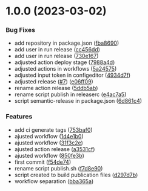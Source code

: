 # 1.0.0 (2023-03-02)


### Bug Fixes

* add repository in package.json ([fba8690](https://github.com/aziontech/grafana-plugin/commit/fba8690ba6983e0581b9852f640eaa2e046c4e99))
* add user in run release ([cc456dd](https://github.com/aziontech/grafana-plugin/commit/cc456dde6191bb20076595c79ea86e2bd4f914bd))
* add user in run release ([730e167](https://github.com/aziontech/grafana-plugin/commit/730e1673be01a17d70695382b6a9361d6497da29))
* adjusted action deploy stage ([7988a4d](https://github.com/aziontech/grafana-plugin/commit/7988a4df4728a3034f6c94592fb43dc05a1ec144))
* adjusted actions in workflows ([5a24575](https://github.com/aziontech/grafana-plugin/commit/5a245755f97b38dc5e2f6b709df3b6d560ec84b8))
* adjusted input token in configeditor ([4934d7f](https://github.com/aziontech/grafana-plugin/commit/4934d7f025f8d91bff54e599e1f1f4e8a5a1c409))
* adjusted release ([#7](https://github.com/aziontech/grafana-plugin/issues/7)) ([e06ff09](https://github.com/aziontech/grafana-plugin/commit/e06ff09c3d7228b5518c148e2b1dae011d7fac73))
* rename action release ([5ddb5ab](https://github.com/aziontech/grafana-plugin/commit/5ddb5abb2bbf5e037fc05e6f7a83f81406bfb117))
* rename script publish in releaserc ([e4ac7a5](https://github.com/aziontech/grafana-plugin/commit/e4ac7a5767ffa2fec5ef072d58a77c17be9d7132))
* script semantic-release in package.json ([6d861c4](https://github.com/aziontech/grafana-plugin/commit/6d861c472b6b4084bcecb1651a80255d24ce57a8))


### Features

* add ci generate tags ([753baf0](https://github.com/aziontech/grafana-plugin/commit/753baf008dbd9afa9ebfc2eae24257f68821260e))
* ajusted  workflow ([1d4e1b0](https://github.com/aziontech/grafana-plugin/commit/1d4e1b0078a341c6afc520c3e87c228ecbc78737))
* ajusted  workflow ([31f3c2e](https://github.com/aziontech/grafana-plugin/commit/31f3c2e89b9faba232036f837acdd76ce283f885))
* ajusted action release ([a3531cf](https://github.com/aziontech/grafana-plugin/commit/a3531cf809e91304d442b5dc2d8037449401689a))
* ajusted workflow ([850fe3b](https://github.com/aziontech/grafana-plugin/commit/850fe3bfe6466408fcfa929755eddae204c36fe6))
* first commit ([f54de74](https://github.com/aziontech/grafana-plugin/commit/f54de74ba8a19667d713a45ed59e666718a875dd))
* rename script publish.sh ([f7d8e90](https://github.com/aziontech/grafana-plugin/commit/f7d8e905a4f782f436b290210dd3f8620030f01b))
* script created to build publication files ([d297d7b](https://github.com/aziontech/grafana-plugin/commit/d297d7b93dfac5b9b32d14596024816d3a5eb385))
* workflow separation ([bba365a](https://github.com/aziontech/grafana-plugin/commit/bba365ab9326b4c353ba28aa0651a2f4c4dcfbb5))
